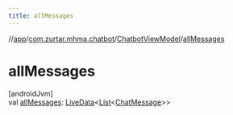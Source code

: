 ```yaml
---
title: allMessages
---
```

//[app](../../../index.html)/[com.zurtar.mhma.chatbot](../index.html)/[ChatbotViewModel](index.html)/[allMessages](all-messages.html)



# allMessages



[androidJvm]\
val [allMessages](all-messages.html): [LiveData](https://developer.android.com/reference/kotlin/androidx/lifecycle/LiveData.html)&lt;[List](https://kotlinlang.org/api/core/kotlin-stdlib/kotlin.collections/-list/index.html)&lt;[ChatMessage](../../com.zurtar.mhma.data/-chat-message/index.html)&gt;&gt;



